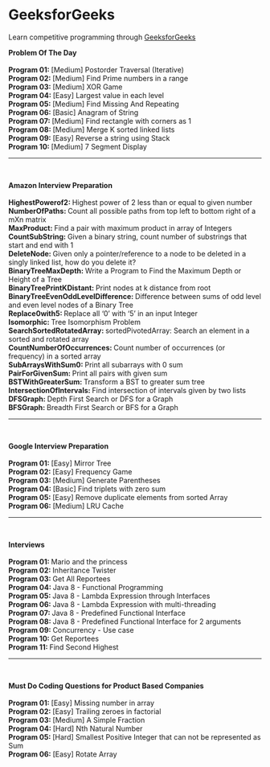 # GeeksforGeeks
Learn competitive programming through [GeeksforGeeks](https://www.geeksforgeeks.org/)

<b> Problem Of The Day </b>
<br/>
<br/> <b> Program 01: </b> [Medium] Postorder Traversal (Iterative)
<br/> <b> Program 02: </b> [Medium] Find Prime numbers in a range
<br/> <b> Program 03: </b> [Medium] XOR Game
<br/> <b> Program 04: </b> [Easy] Largest value in each level
<br/> <b> Program 05: </b> [Medium] Find Missing And Repeating
<br/> <b> Program 06: </b> [Basic] Anagram of String
<br/> <b> Program 07: </b> [Medium] Find rectangle with corners as 1 
<br/> <b> Program 08: </b> [Medium] Merge K sorted linked lists
<br/> <b> Program 09: </b> [Easy] Reverse a string using Stack
<br/> <b> Program 10: </b> [Medium] 7 Segment Display


-------
<br/>

<b> Amazon Interview Preparation </b>
<br/>
<br/> <b> HighestPowerof2: </b> Highest power of 2 less than or equal to given number
<br/> <b> NumberOfPaths: </b> Count all possible paths from top left to bottom right of a mXn matrix
<br/> <b> MaxProduct: </b> Find a pair with maximum product in array of Integers
<br/> <b> CountSubString: </b> Given a binary string, count number of substrings that start and end with 1
<br/> <b> DeleteNode: </b> Given only a pointer/reference to a node to be deleted in a singly linked list, how do you delete it?
<br/> <b> BinaryTreeMaxDepth: </b> Write a Program to Find the Maximum Depth or Height of a Tree
<br/> <b> BinaryTreePrintKDistant: </b> Print nodes at k distance from root
<br/> <b> BinaryTreeEvenOddLevelDifference: </b> Difference between sums of odd level and even level nodes of a Binary Tree 
<br/> <b> Replace0with5: </b> Replace all ‘0’ with ‘5’ in an input Integer
<br/> <b> Isomorphic: </b> Tree Isomorphism Problem 
<br/> <b> SearchSortedRotatedArray: </b> sortedPivotedArray: Search an element in a sorted and rotated array
<br/> <b> CountNumberOfOccurrences: </b> Count number of occurrences (or frequency) in a sorted array
<br/> <b> SubArraysWithSum0: </b> Print all subarrays with 0 sum
<br/> <b> PairForGivenSum: </b> Print all pairs with given sum
<br/> <b> BSTWithGreaterSum: </b> Transform a BST to greater sum tree
<br/> <b> IntersectionOfIntervals: </b> Find intersection of intervals given by two lists
<br/> <b> DFSGraph: </b> Depth First Search or DFS for a Graph
<br/> <b> BFSGraph: </b> Breadth First Search or BFS for a Graph


-------
<br/>

<b> Google Interview Preparation </b>
<br/>
<br/> <b> Program 01: </b> [Easy] Mirror Tree
<br/> <b> Program 02: </b> [Easy] Frequency Game
<br/> <b> Program 03: </b> [Medium] Generate Parentheses 
<br/> <b> Program 04: </b> [Basic] Find triplets with zero sum
<br/> <b> Program 05: </b> [Easy] Remove duplicate elements from sorted Array
<br/> <b> Program 06: </b> [Medium] LRU Cache


-------
<br/>

<b> Interviews </b>
<br/>
<br/> <b> Program 01: </b> Mario and the princess
<br/> <b> Program 02: </b> Inheritance Twister
<br/> <b> Program 03: </b> Get All Reportees
<br/> <b> Program 04: </b> Java 8 - Functional Programming
<br/> <b> Program 05: </b> Java 8 - Lambda Expression through Interfaces
<br/> <b> Program 06: </b> Java 8 - Lambda Expression with multi-threading
<br/> <b> Program 07: </b> Java 8 - Predefined Functional Interface
<br/> <b> Program 08: </b> Java 8 - Predefined Functional Interface for 2 arguments
<br/> <b> Program 09: </b> Concurrency - Use case
<br/> <b> Program 10: </b> Get Reportees
<br/> <b> Program 11: </b> Find Second Highest


-------
<br/>

<b> Must Do Coding Questions for Product Based Companies </b>
<br/>
<br/> <b> Program 01: </b> [Easy] Missing number in array
<br/> <b> Program 02: </b> [Easy] Trailing zeroes in factorial 
<br/> <b> Program 03: </b> [Medium] A Simple Fraction
<br/> <b> Program 04: </b> [Hard] Nth Natural Number
<br/> <b> Program 05: </b> [Hard] Smallest Positive Integer that can not be represented as Sum
<br/> <b> Program 06: </b> [Easy] Rotate Array

